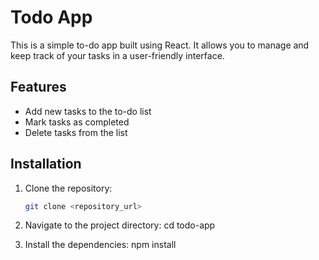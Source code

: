 # Todo App

This is a simple to-do app built using React. It allows you to manage and keep track of your tasks in a user-friendly interface.

## Features

- Add new tasks to the to-do list
- Mark tasks as completed
- Delete tasks from the list

## Installation

1. Clone the repository:

   ```bash
   git clone <repository_url>
2. Navigate to the project directory:
    cd todo-app
3. Install the dependencies:
    npm install

